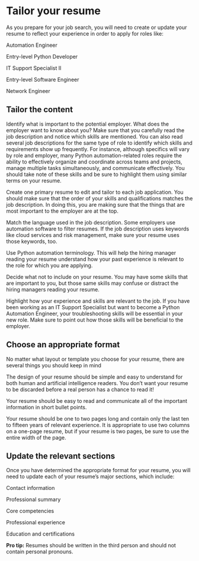 # Tailor your resume

As you prepare for your job search, you will need to create or update your resume to reflect your experience in order to apply for roles like:

Automation Engineer

Entry-level Python Developer

IT Support Specialist II

Entry-level Software Engineer

Network Engineer

## Tailor the content

Identify what is important to the potential employer. What does the employer want to know about you? Make sure that you carefully read the job description and notice which skills are mentioned. You can also read several job descriptions for the same type of role to identify which skills and requirements show up frequently. For instance, although specifics will vary by role and employer, many Python automation-related roles require the ability to effectively organize and coordinate across teams and projects, manage multiple tasks simultaneously, and communicate effectively. You should take note of these skills and be sure to highlight them using similar terms on your resume.

Create one primary resume to edit and tailor to each job application. You should make sure that the order of your skills and qualifications matches the job description. In doing this, you are making sure that the things that are most important to the employer are at the top.

Match the language used in the job description. Some employers use automation software to filter resumes. If the job description uses keywords like cloud services and risk management, make sure your resume uses those keywords, too.

Use Python automation terminology. This will help the hiring manager reading your resume understand how your past experience is relevant to the role for which you are applying.

Decide what not to include on your resume. You may have some skills that are important to you, but those same skills may confuse or distract the hiring managers reading your resume.

Highlight how your experience and skills are relevant to the job. If you have been working as an IT Support Specialist but want to become a Python Automation Engineer, your troubleshooting skills will be essential in your new role. Make sure to point out how those skills will be beneficial to the employer.

## Choose an appropriate format

No matter what layout or template you choose for your resume, there are several things you should keep in mind

The design of your resume should be simple and easy to understand for both human and artificial intelligence readers. You don’t want your resume to be discarded before a real person has a chance to read it!

Your resume should be easy to read and communicate all of the important information in short bullet points.

Your resume should be one to two pages long and contain only the last ten to fifteen years of relevant experience. It is appropriate to use two columns on a one-page resume, but if your resume is two pages, be sure to use the entire width of the page.

## Update the relevant sections

Once you have determined the appropriate format for your resume, you will need to update each of your resume’s major sections, which include:

Contact information

Professional summary

Core competencies

Professional experience

Education and certifications

**Pro tip:** Resumes should be written in the third person and should not contain personal pronouns.
